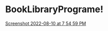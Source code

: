 # BookLibraryPrograme!
[Screenshot 2022-08-10 at 7 54 59 PM](https://user-images.githubusercontent.com/110263665/183919308-8ecea1f7-a708-48b8-a3ce-9b7705c04527.png)

